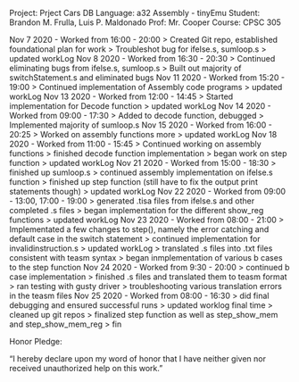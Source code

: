 Project: Prject Cars DB
Language: a32 Assembly - tinyEmu
Student: Brandon M. Frulla, Luis P. Maldonado
Prof: Mr. Cooper
Course: CPSC 305

Nov 7 2020 - Worked from 16:00 - 20:00
    > Created Git repo, established foundational plan for work
    > Troubleshot bug for ifelse.s, sumloop.s
    > updated workLog
Nov 8 2020 - Worked from 16:30 - 20:30
    > Continued eliminating bugs from ifelse.s, sumloop.s
    > Built out majority of switchStatement.s and eliminated bugs
Nov 11 2020 - Worked from 15:20 - 19:00
    > Continued implementation of Assembly code programs
    > updated workLog
Nov 13 2020 - Worked from 12:00 - 14:45
    > Started implementation for Decode function
    > updated workLog
Nov 14 2020 - Worked from 09:00 - 17:30
    > Added to decode function, debugged
    > Implemented majority of sumloop.s 
Nov 15 2020 - Worked from 16:00 - 20:25
    > Worked on assembly functions more
    > updated workLog
Nov 18 2020 - Worked from 11:00 - 15:45
    > Continued working on assembly functions
    > finished decode function implementation
    > began work on step function
    > updated workLog
Nov 21 2020 - Worked from 15:00 - 18:30
    > finished up sumloop.s
    > continued assembly implementation on ifelse.s function
    > finished up step function (still have to fix the output print statements though)
    > updated workLog
Nov 22 2020 - Worked from 09:00 - 13:00, 17:00 - 19:00
    > generated .tisa files from ifelse.s and other completed .s files
    > began implementation for the different show_reg functions 
    > updated workLog
Nov 23 2020 - Worked from 08:00 - 21:00
    > Implementated a few changes to step(), namely the error catching and default case in the switch statement
    > continued implementation for invalidinstruction.s
    > updated workLog
    > translated .s files into .txt files consistent with teasm syntax
    > began inmplementation of various b cases to the step function
Nov 24 2020 - Worked from 9:30 - 20:00
    > continued b case implementation 
    > finished .s files and translated them to teasm format
    > ran testing with gusty driver
    > troubleshooting various translation errors in the teasm files
Nov 25 2020 - Worked from 08:00 - 16:30
    > did final debugging and ensured successful runs
    > updated worklog final time
    > cleaned up git repos
    > finalized step function as well as step_show_mem and step_show_mem_reg
    > fin
    
Honor Pledge:
     
“I hereby declare upon my word of honor that I have neither given nor received 
unauthorized help on this work.”

